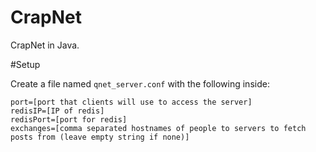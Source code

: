 # CrapNet
CrapNet in Java.

#Setup

Create a file named `qnet_server.conf` with the following inside:

````
port=[port that clients will use to access the server]
redisIP=[IP of redis]
redisPort=[port for redis]
exchanges=[comma separated hostnames of people to servers to fetch posts from (leave empty string if none)]
````
